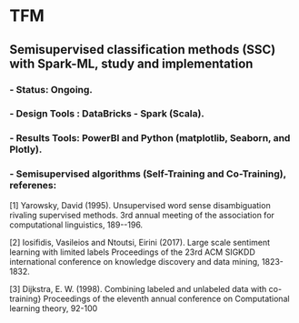 # TFM 
## Semisupervised classification methods (SSC) with Spark-ML, study and implementation 

### - Status: Ongoing.
### - Design Tools : DataBricks - Spark (Scala).
### - Results Tools: PowerBI and Python (matplotlib, Seaborn, and Plotly).
### - Semisupervised algorithms (Self-Training and Co-Training), referenes:

<a id="1">[1]</a> 
Yarowsky, David (1995). 
Unsupervised word sense disambiguation rivaling supervised methods.
3rd annual meeting of the association for computational linguistics, 189--196.

<a id="1">[2]</a> 
Iosifidis, Vasileios and Ntoutsi, Eirini (2017). 
Large scale sentiment learning with limited labels 
Proceedings of the 23rd ACM SIGKDD international conference on knowledge discovery and data mining, 1823-1832.

<a id="1">[3]</a> 
Dijkstra, E. W. (1998). 
Combining labeled and unlabeled data with co-training} 
Proceedings of the eleventh annual conference on Computational learning theory, 92-100

